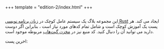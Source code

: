 +++
template = "edition-2/index.html"
+++

<h1 style="visibility: hidden; height: 0px; margin: 0px; padding: 0px;">نوشتن یک سیستم عامل با راست</h1>

<div class="front-page-introduction right-to-left">

این مجموعه بلاگ یک سیستم عامل کوچک در [زبان برنامه نویسی Rust](https://www.rust-lang.org/) ایجاد می کند. هر پست یک آموزش کوچک است و شامل تمام کدهای مورد نیاز است ، بنابراین اگر دوست دارید می توانید آن را دنبال کنید. کد منبع نیز در [مخزن گیت‌هاب](https://github.com/phil-opp/blog_os) مربوطه موجود است.

اخرین پست: <!-- latest-post -->

</div>
